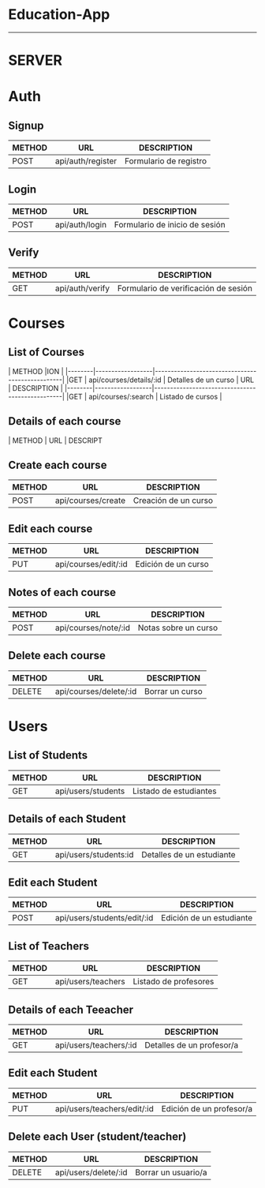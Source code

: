 # Education-App
--------------------------

# SERVER

# Auth

## Signup

| METHOD |        URL       |                 DESCRIPTION                     |
|--------|------------------|-------------------------------------------------|
| POST |  api/auth/register         |  Formulario de registro                 |

## Login

| METHOD |        URL       |                 DESCRIPTION                     |
|--------|------------------|-------------------------------------------------|
| POST |  api/auth/login            |  Formulario de inicio de sesión         |


## Verify

| METHOD |        URL       |                 DESCRIPTION                     |
|--------|------------------|-------------------------------------------------|
| GET   | api/auth/verify         |  Formulario de verificación de sesión     |


# Courses

## List of Courses

| METHOD |ION                     |
|--------|------------------|-------------------------------------------------|
|GET     |  api/courses/details/:id   |  Detalles de un curso                 |
        URL       |                 DESCRIPTION                     |
|--------|------------------|-------------------------------------------------|
|GET     |  api/courses/:search            |  Listado de cursos            |

## Details of each course

| METHOD |        URL       |                 DESCRIPT

## Create each course

| METHOD |        URL       |                 DESCRIPTION                     |
|--------|------------------|-------------------------------------------------|
|POST    |  api/courses/create   |  Creación de un curso              |

## Edit each course

| METHOD |        URL       |                 DESCRIPTION                     |
|--------|------------------|-------------------------------------------------|
|PUT    |  api/courses/edit/:id   |  Edición de un curso                     |


## Notes of each course

| METHOD |        URL       |                 DESCRIPTION                     |
|--------|------------------|-------------------------------------------------|
|POST    |  api/courses/note/:id   |  Notas sobre un curso                    |

## Delete each course

| METHOD |        URL       |                 DESCRIPTION                     |
|--------|------------------|-------------------------------------------------|
|DELETE    |  api/courses/delete/:id  |  Borrar  un curso                     |



#  Users

## List of Students

| METHOD |        URL       |                 DESCRIPTION                     |
|--------|------------------|-------------------------------------------------|
|GET     |  api/users/students  |  Listado de estudiantes                  |


## Details of each Student

| METHOD |        URL       |                 DESCRIPTION                     |
|--------|------------------|-------------------------------------------------|
|GET     |  api/users/students:id   |  Detalles de un estudiante              |

## Edit each Student

| METHOD |        URL       |                 DESCRIPTION                     |
|--------|------------------|-------------------------------------------------|
|POST    |  api/users/students/edit/:id   |  Edición de un estudiante         |

## List of Teachers

| METHOD |        URL       |                 DESCRIPTION                     |
|--------|------------------|-------------------------------------------------|
|GET     |  api/users/teachers  |  Listado de profesores                     |


## Details of each Teeacher

| METHOD |        URL       |                 DESCRIPTION                     |
|--------|------------------|-------------------------------------------------|
|GET     |  api/users/teachers/:id   |  Detalles de un profesor/a         |

## Edit each Student

| METHOD |        URL       |                 DESCRIPTION                     |
|--------|------------------|-------------------------------------------------|
|PUT    |  api/users/teachers/edit/:id   |  Edición de un profesor/a           |


## Delete each User (student/teacher)

| METHOD |        URL       |                 DESCRIPTION                     |
|--------|------------------|-------------------------------------------------|
|DELETE  |  api/users/delete/:id  |  Borrar  un usuario/a                     |






